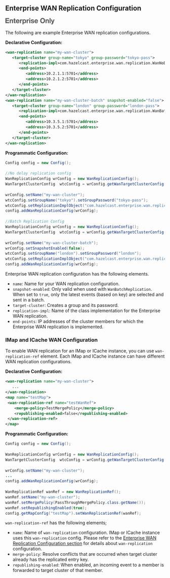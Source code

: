 ## Enterprise WAN Replication Configuration

![](images/enterprise-onlycopy.jpg)


The following are example Enterprise WAN replication configurations.

**Declarative Configuration:**

```xml
<wan-replication name="my-wan-cluster">
   <target-cluster group-name="tokyo" group-password="tokyo-pass">
      <replication-impl>com.hazelcast.enterprise.wan.replication.WanNoDelayReplication</replication-impl>
      <end-points>
         <address>10.2.1.1:5701</address>
         <address>10.2.1.2:5701</address>
      </end-points> 
   </target-cluster>
</wan-replication>
<wan-replication name="my-wan-cluster-batch" snapshot-enabled="false">
   <target-cluster group-name="london" group-password="london-pass">
      <replication-impl>com.hazelcast.enterprise.wan.replication.WanBatchReplication</replication-impl>
      <end-points>
         <address>10.3.5.1:5701</address>
         <address>10.3.5.2:5701</address>
      </end-points>
   </target-cluster>
</wan-replication>
```

**Programmatic Configuration:**

```java
Config config = new Config();

//No delay replication config
WanReplicationConfig wrConfig = new WanReplicationConfig();
WanTargetClusterConfig  wtcConfig = wrConfig.getWanTargetClusterConfig();

wrConfig.setName("my-wan-cluster");
wtcConfig.setGroupName("tokyo").setGroupPassword("tokyo-pass");
wtcConfig.setReplicationImplObject("com.hazelcast.enterprise.wan.replication.WanNoDelayReplication");
config.addWanReplicationConfig(wrConfig);

//Batch Replication Config
WanReplicationConfig wrConfig = new WanReplicationConfig();
WanTargetClusterConfig  wtcConfig = wrConfig.getWanTargetClusterConfig();

wrConfig.setName("my-wan-cluster-batch");
wrConfig.setSnapshotEnabled(false);
wtcConfig.setGroupName("london").setGroupPassword("london");
wtcConfig.setReplicationImplObject("com.hazelcast.enterprise.wan.replication.WanBatchReplication");
config.addWanReplicationConfig(wrConfig);
```

Enterprise WAN replication configuration has the following elements.

- `name`: Name for your WAN replication configuration.
- `snapshot-enabled`: Only valid when used with `WanBatchReplication`. When set to `true`, only the latest events (based on key) are selected and sent in a batch. 
- `target-cluster`: Creates a group and its password.
- `replication-impl`: Name of the class implementation for the Enterprise WAN replication.
- `end-points`: IP addresses of the cluster members for which the Enterprise WAN replication is implemented.

### IMap and ICache WAN Configuration

To enable WAN replication for an IMap or ICache instance, you can use `wan-replication-ref` element. 
Each IMap and ICache instance can have different WAN replication configurations.

**Declarative Configuration:**

```xml
<wan-replication name="my-wan-cluster">
   ...
</wan-replication>
<map name="testMap">
 <wan-replication-ref name="testWanRef">
    <merge-policy>TestMergePolicy</merge-policy>
    <republishing-enabled>false</republishing-enabled>
 </wan-replication-ref>
</map>
```

**Programmatic Configuration:**

```java
Config config = new Config();

WanReplicationConfig wrConfig = new WanReplicationConfig();
WanTargetClusterConfig  wtcConfig = wrConfig.getWanTargetClusterConfig();

wrConfig.setName("my-wan-cluster");
...
config.addWanReplicationConfig(wrConfig);

WanReplicationRef wanRef = new WanReplicationRef();
wanRef.setName("my-wan-cluster");
wanRef.setMergePolicy(PassThroughMergePolicy.class.getName());
wanRef.setRepublishingEnabled(true);
config.getMapConfig("testMap").setWanReplicationRef(wanRef);
```

`wan-replication-ref` has the following elements;

- `name`: Name of `wan-replication` configuration. IMap or ICache instance uses this `wan-replication` config. Please refer to the [Enterprise WAN Replication Configuration section](#enterprise-wan-replication-configuration) for details about `wan-replication` configuration.
- `merge-policy`: Resolve conflicts that are occurred when target cluster already has the replicated entry key.
- `republishing-enabled`: When enabled, an incoming event to a member is forwarded to target cluster of that member.
 

